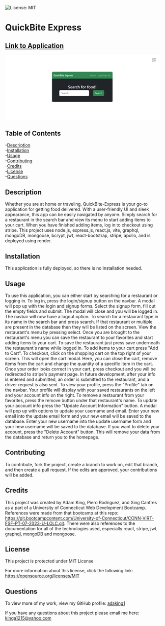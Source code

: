 ![License: MIT](https://img.shields.io/badge/License-MIT-yellow.svg)
# QuickBite Express

## [Link to Application](https://quickbite-express-rbx4.onrender.com)  
![QuickBite-Express Screenshot](./client/src/assets/screenshot.png)  

## Table of Contents
-[Description](#description)  
-[Installation](#installation)  
-[Usage](#usage)  
-[Contributing](#contributing)    
-[Credits](#credits)  
-[License](#license)  
-[Questions](#questions)

## Description
Whether you are at home or traveling, QuickBite-Express is your go-to application for getting food delivered. With a user-friendly UI and sleek appearance, this app can be easily navigated by anyone. Simply search for a restaurant in the search bar and view its menu to start adding items to your cart. When you have finished adding items, log in to checkout using stripe. This project uses node.js, express.js, react.js, vite, graphql, mongoDB, mongoose, bcrypt, jwt, react-bootstrap, stripe, apollo, and is deployed using render.  

## Installation
This application is fully deployed, so there is no installation needed. 

## Usage
To use this application, you can either start by searching for a restaurant or logging in. To log in, press the login/signup button on the navbar. A modal  will pop up with the login and signup forms. Select the signup form, fill out the empty fields and submit. The modal will close and you will be logged in. The navbar will now have a logout option. To search for a restaurant type in its name in the search bar and press search. If that restaurant or multiple are present in the database then they will be listed on the screen. View the restaurant's menu by pressing select. Once you are brought to the restaurant's menu you can save the restaurant to your favorites and start adding items to your cart. To save the restaurant just press save underneath the restaurant's name while logged in. To add items to your cart press "Add to Cart". To checkout, click on the shopping cart on the top right of your screen. This will open the cart modal. Here, you can close the cart, remove items from the cart and change the quantity of a specific item in the cart. Once your order looks correct in your cart, press checkout and you will be redirected to stripe's payment page. In future development, after your info is entered and submitted, an order is submitted to the restaurant, and a driver request is also sent. To view your profile, press the "Profile" tab on the navbar. Your profile will display with your saved restaurants on the left and your account info on the right. To remove a restaurant from your favorites, press the remove button under that restaurant's name. To update your account info press the "Update Account Information" button. A modal will pop up with options to update your username and email. Enter your new email into the update email form and your new email will be saved to the database. Enter your new username into the update username form and your new username will be saved to the database. If you want to delete your account, press the "Delete Account" button. This will remove your data from the database and return you to the homepage.

## Contributing
To contribute, fork the project, create a branch to work on, edit that branch, and then create a pull request. If the edits are approved, your contributions will be added.

## Credits
This project was created by Adam King, Piero Rodriguez, and Xing Cantres as a part of a University of Connecticut Web Development Bootcamp. References were made from that bootcamp at this repo: https://git.bootcampcontent.com/University-of-Connecticut/CONN-VIRT-FSF-PT-07-2023-U-LOLC.git. There were also references to the documentation for all of the technologies used, especially react, stripe, jwt, graphql, mongoDB and mongoose.

## License
This project is protected under MIT License

For more information about this license, click the following link: https://opensource.org/licenses/MIT

## Questions
To view more of my work, view my GitHub profile: [adaking1](https://github.com/adaking1)

If you have any questions about this project please email me here: kinga1215@yahoo.com